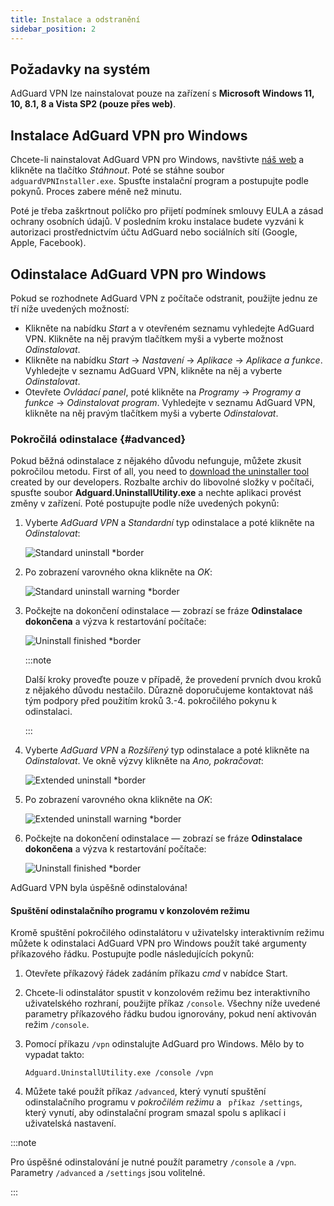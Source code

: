 ```yaml
---
title: Instalace a odstranění
sidebar_position: 2
---
```


## Požadavky na systém

AdGuard VPN lze nainstalovat pouze na zařízení s **Microsoft Windows 11, 10, 8.1, 8 a Vista SP2 (pouze přes web)**.

## Instalace AdGuard VPN pro Windows

Chcete-li nainstalovat AdGuard VPN pro Windows, navštivte [náš web](https://adguard-vpn.com/welcome.html) a klikněte na tlačítko *Stáhnout*. Poté se stáhne soubor `adguardVPNInstaller.exe`. Spusťte instalační program a postupujte podle pokynů. Proces zabere méně než minutu.

Poté je třeba zaškrtnout políčko pro přijetí podmínek smlouvy EULA a zásad ochrany osobních údajů. V posledním kroku instalace budete vyzváni k autorizaci prostřednictvím účtu AdGuard nebo sociálních sítí (Google, Apple, Facebook).

## Odinstalace AdGuard VPN pro Windows

Pokud se rozhodnete AdGuard VPN z počítače odstranit, použijte jednu ze tří níže uvedených možností:

- Klikněte na nabídku *Start* a v otevřeném seznamu vyhledejte AdGuard VPN. Klikněte na něj pravým tlačítkem myši a vyberte možnost *Odinstalovat*.
- Klikněte na nabídku *Start* → *Nastavení* → *Aplikace* → *Aplikace a funkce*. Vyhledejte v seznamu AdGuard VPN, klikněte na něj a vyberte *Odinstalovat*.
- Otevřete *Ovládací panel*, poté klikněte na *Programy* → *Programy a funkce* → *Odinstalovat program*. Vyhledejte v seznamu AdGuard VPN, klikněte na něj pravým tlačítkem myši a vyberte *Odinstalovat*.

### Pokročilá odinstalace {#advanced}

Pokud běžná odinstalace z nějakého důvodu nefunguje, můžete zkusit pokročilou metodu. First of all, you need to [download the uninstaller tool](https://cdn.adguard-vpn.com/distr/windows/Uninstall_Utility.zip) created by our developers. Rozbalte archiv do libovolné složky v počítači, spusťte soubor **Adguard.UninstallUtility.exe** a nechte aplikaci provést změny v zařízení. Poté postupujte podle níže uvedených pokynů:

1. Vyberte *AdGuard VPN* a *Standardní* typ odinstalace a poté klikněte na *Odinstalovat*:

    ![Standard uninstall *border](https://cdn.adguardvpn.com/content/kb/vpn/windows/vpn_standard.jpg)

1. Po zobrazení varovného okna klikněte na *OK*:

    ![Standard uninstall warning *border](https://cdn.adguard-vpn.com/content/kb/vpn/windows/vpn_standard_warning.jpg)

1. Počkejte na dokončení odinstalace — zobrazí se fráze **Odinstalace dokončena** a výzva k restartování počítače:

    ![Uninstall finished *border](https://cdn.adguardvpn.com/content/kb/vpn/windows/vpn_standard_complete.jpg)

    :::note

    Další kroky proveďte pouze v případě, že provedení prvních dvou kroků z nějakého důvodu nestačilo. Důrazně doporučujeme kontaktovat náš tým podpory před použitím kroků 3.-4. pokročilého pokynu k odinstalaci.

    :::

1. Vyberte *AdGuard VPN* a *Rozšířený* typ odinstalace a poté klikněte na *Odinstalovat*. Ve okně výzvy klikněte na *Ano, pokračovat*:

    ![Extended uninstall *border](https://cdn.adguardvpn.com/content/kb/vpn/windows/vpn_extended.jpg)

1. Po zobrazení varovného okna klikněte na *OK*:

    ![Extended uninstall warning *border](https://cdn.adguard-vpn.com/content/kb/vpn/windows/vpn_standard_warning.jpg)

1. Počkejte na dokončení odinstalace — zobrazí se fráze **Odinstalace dokončena** a výzva k restartování počítače:

    ![Uninstall finished *border](https://cdn.adguardvpn.com/content/kb/vpn/windows/vpn_extended_complete.jpg)

AdGuard VPN byla úspěšně odinstalována!

#### Spuštění odinstalačního programu v konzolovém režimu

Kromě spuštění pokročilého odinstalátoru v uživatelsky interaktivním režimu můžete k odinstalaci AdGuard VPN pro Windows použít také argumenty příkazového řádku. Postupujte podle následujících pokynů:

1. Otevřete příkazový řádek zadáním příkazu *cmd* v nabídce Start.
2. Chcete-li odinstalátor spustit v konzolovém režimu bez interaktivního uživatelského rozhraní, použijte příkaz `/console`. Všechny níže uvedené parametry příkazového řádku budou ignorovány, pokud není aktivován režim `/console`.
3. Pomocí příkazu `/vpn` odinstalujte AdGuard pro Windows. Mělo by to vypadat takto:

   `Adguard.UninstallUtility.exe /console /vpn`

4. Můžete také použít příkaz `/advanced`, který vynutí spuštění odinstalačního programu v *pokročilém režimu* a ` příkaz /settings`, který vynutí, aby odinstalační program smazal spolu s aplikací i uživatelská nastavení.

:::note

Pro úspěšné odinstalování je nutné použít parametry `/console` a `/vpn`. Parametry `/advanced` a `/settings` jsou volitelné.

:::
